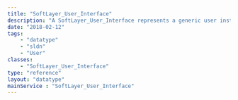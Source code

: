 ```yaml
---
title: "SoftLayer_User_Interface"
description: "A SoftLayer_User_Interface represents a generic user instance within the SoftLayer API. The SoftLayer API uses SoftLayer_User_Interfaces in cases where a user object could be one of many types of users. Currently the [SoftLayer_User_Customer](reference/datatypes/SoftLayer_User_Customer) and [SoftLayer_User_Employee](reference/datatypes/SoftLayer_User_Employee) classes are abstracted by this type. "
date: "2018-02-12"
tags:
    - "datatype"
    - "sldn"
    - "User"
classes:
    - "SoftLayer_User_Interface"
type: "reference"
layout: "datatype"
mainService : "SoftLayer_User_Interface"
---
```

